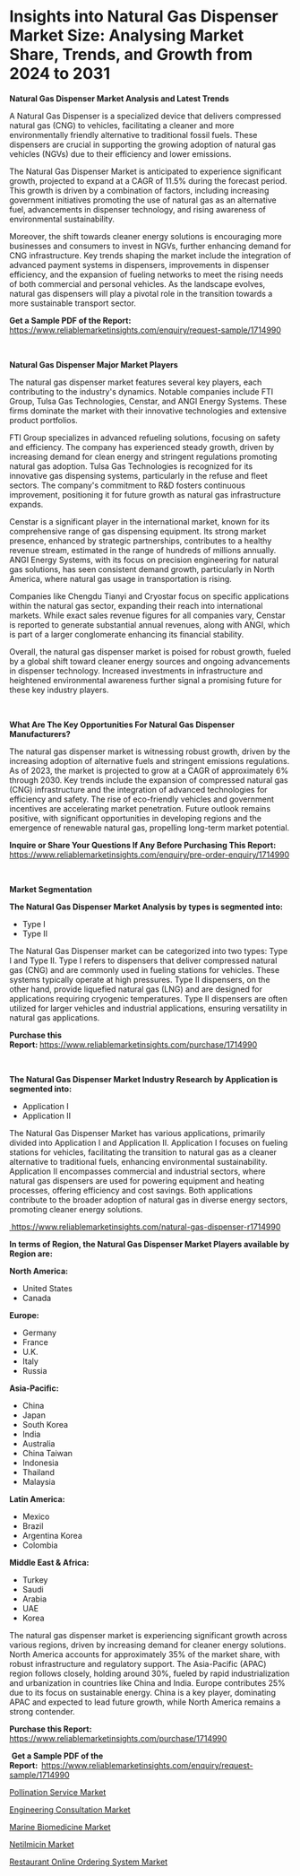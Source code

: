 <p><h1>Insights into Natural Gas Dispenser Market Size: Analysing Market Share, Trends, and Growth from 2024 to 2031</h1></p><p><strong>Natural Gas Dispenser Market Analysis and Latest Trends</strong></p>
<p><p>A Natural Gas Dispenser is a specialized device that delivers compressed natural gas (CNG) to vehicles, facilitating a cleaner and more environmentally friendly alternative to traditional fossil fuels. These dispensers are crucial in supporting the growing adoption of natural gas vehicles (NGVs) due to their efficiency and lower emissions.</p><p>The Natural Gas Dispenser Market is anticipated to experience significant growth, projected to expand at a CAGR of 11.5% during the forecast period. This growth is driven by a combination of factors, including increasing government initiatives promoting the use of natural gas as an alternative fuel, advancements in dispenser technology, and rising awareness of environmental sustainability. </p><p>Moreover, the shift towards cleaner energy solutions is encouraging more businesses and consumers to invest in NGVs, further enhancing demand for CNG infrastructure. Key trends shaping the market include the integration of advanced payment systems in dispensers, improvements in dispenser efficiency, and the expansion of fueling networks to meet the rising needs of both commercial and personal vehicles. As the landscape evolves, natural gas dispensers will play a pivotal role in the transition towards a more sustainable transport sector.</p></p>
<p><strong>Get a Sample PDF of the Report:&nbsp;</strong> <a href="https://www.reliablemarketinsights.com/enquiry/request-sample/1714990?utm_campaign=1355&utm_medium=2&utm_source=Github&utm_content=ia&utm_term=23102024&utm_id=natural-gas-dispenser">https://www.reliablemarketinsights.com/enquiry/request-sample/1714990</a></p>
<p>&nbsp;</p>
<p><strong>Natural Gas Dispenser Major Market Players</strong></p>
<p><p>The natural gas dispenser market features several key players, each contributing to the industry's dynamics. Notable companies include FTI Group, Tulsa Gas Technologies, Censtar, and ANGI Energy Systems. These firms dominate the market with their innovative technologies and extensive product portfolios.</p><p>FTI Group specializes in advanced refueling solutions, focusing on safety and efficiency. The company has experienced steady growth, driven by increasing demand for clean energy and stringent regulations promoting natural gas adoption. Tulsa Gas Technologies is recognized for its innovative gas dispensing systems, particularly in the refuse and fleet sectors. The company's commitment to R&D fosters continuous improvement, positioning it for future growth as natural gas infrastructure expands.</p><p>Censtar is a significant player in the international market, known for its comprehensive range of gas dispensing equipment. Its strong market presence, enhanced by strategic partnerships, contributes to a healthy revenue stream, estimated in the range of hundreds of millions annually. ANGI Energy Systems, with its focus on precision engineering for natural gas solutions, has seen consistent demand growth, particularly in North America, where natural gas usage in transportation is rising.</p><p>Companies like Chengdu Tianyi and Cryostar focus on specific applications within the natural gas sector, expanding their reach into international markets. While exact sales revenue figures for all companies vary, Censtar is reported to generate substantial annual revenues, along with ANGI, which is part of a larger conglomerate enhancing its financial stability.</p><p>Overall, the natural gas dispenser market is poised for robust growth, fueled by a global shift toward cleaner energy sources and ongoing advancements in dispenser technology. Increased investments in infrastructure and heightened environmental awareness further signal a promising future for these key industry players.</p></p>
<p>&nbsp;</p>
<p><strong>What Are The Key Opportunities For Natural Gas Dispenser Manufacturers?</strong></p>
<p><p>The natural gas dispenser market is witnessing robust growth, driven by the increasing adoption of alternative fuels and stringent emissions regulations. As of 2023, the market is projected to grow at a CAGR of approximately 6% through 2030. Key trends include the expansion of compressed natural gas (CNG) infrastructure and the integration of advanced technologies for efficiency and safety. The rise of eco-friendly vehicles and government incentives are accelerating market penetration. Future outlook remains positive, with significant opportunities in developing regions and the emergence of renewable natural gas, propelling long-term market potential.</p></p>
<p><strong>Inquire or Share Your Questions If Any Before Purchasing This Report:</strong> <a href="https://www.reliablemarketinsights.com/enquiry/pre-order-enquiry/1714990?utm_campaign=1355&utm_medium=2&utm_source=Github&utm_content=ia&utm_term=23102024&utm_id=natural-gas-dispenser">https://www.reliablemarketinsights.com/enquiry/pre-order-enquiry/1714990</a></p>
<p>&nbsp;</p>
<p><strong>Market Segmentation</strong></p>
<p><strong>The Natural Gas Dispenser Market Analysis by types is segmented into:</strong></p>
<p><ul><li>Type I</li><li>Type II</li></ul></p>
<p><p>The Natural Gas Dispenser market can be categorized into two types: Type I and Type II. Type I refers to dispensers that deliver compressed natural gas (CNG) and are commonly used in fueling stations for vehicles. These systems typically operate at high pressures. Type II dispensers, on the other hand, provide liquefied natural gas (LNG) and are designed for applications requiring cryogenic temperatures. Type II dispensers are often utilized for larger vehicles and industrial applications, ensuring versatility in natural gas applications.</p></p>
<p><strong>Purchase this Report:&nbsp;</strong><a href="https://www.reliablemarketinsights.com/purchase/1714990?utm_campaign=1355&utm_medium=2&utm_source=Github&utm_content=ia&utm_term=23102024&utm_id=natural-gas-dispenser">https://www.reliablemarketinsights.com/purchase/1714990</a></p>
<p>&nbsp;</p>
<p><strong>The Natural Gas Dispenser Market Industry Research by Application is segmented into:</strong></p>
<p><ul><li>Application I</li><li>Application II</li></ul></p>
<p><p>The Natural Gas Dispenser Market has various applications, primarily divided into Application I and Application II. Application I focuses on fueling stations for vehicles, facilitating the transition to natural gas as a cleaner alternative to traditional fuels, enhancing environmental sustainability. Application II encompasses commercial and industrial sectors, where natural gas dispensers are used for powering equipment and heating processes, offering efficiency and cost savings. Both applications contribute to the broader adoption of natural gas in diverse energy sectors, promoting cleaner energy solutions.</p></p>
<p><a href="https://www.reliablemarketinsights.com/natural-gas-dispenser-r1714990?utm_campaign=1355&utm_medium=2&utm_source=Github&utm_content=ia&utm_term=23102024&utm_id=natural-gas-dispenser">&nbsp;https://www.reliablemarketinsights.com/natural-gas-dispenser-r1714990</a></p>
<p><strong>In terms of Region, the Natural Gas Dispenser Market Players available by Region are:</strong></p>
<p>
    <p> <strong> North America: </strong>
        <ul>
            <li>United States</li>
            <li>Canada</li>
        </ul>
        </p> 
    <p> <strong> Europe: </strong>
        <ul>
            <li>Germany</li>
            <li>France</li>
            <li>U.K.</li>
            <li>Italy</li>
            <li>Russia</li>
        </ul>
        </p> 
    <p> <strong> Asia-Pacific: </strong>
        <ul>
            <li>China</li>
            <li>Japan</li>
            <li>South Korea</li>
            <li>India</li>
            <li>Australia</li>
            <li>China Taiwan</li>
            <li>Indonesia</li>
            <li>Thailand</li>
            <li>Malaysia</li>
        </ul>
        </p> 
    <p> <strong> Latin America: </strong>
        <ul>
            <li>Mexico</li>
            <li>Brazil</li>
            <li>Argentina Korea</li>
            <li>Colombia</li>
        </ul>
        </p> 
    <p> <strong> Middle East & Africa: </strong>
        <ul>
            <li>Turkey</li>
            <li>Saudi</li>
            <li>Arabia</li>
            <li>UAE</li>
            <li>Korea</li>
        </ul>
    </p>
    </p>
<p><p>The natural gas dispenser market is experiencing significant growth across various regions, driven by increasing demand for cleaner energy solutions. North America accounts for approximately 35% of the market share, with robust infrastructure and regulatory support. The Asia-Pacific (APAC) region follows closely, holding around 30%, fueled by rapid industrialization and urbanization in countries like China and India. Europe contributes 25% due to its focus on sustainable energy. China is a key player, dominating APAC and expected to lead future growth, while North America remains a strong contender.</p></p>
<p><strong>Purchase this Report: </strong><a href="https://www.reliablemarketinsights.com/purchase/1714990?utm_campaign=1355&utm_medium=2&utm_source=Github&utm_content=ia&utm_term=23102024&utm_id=natural-gas-dispenser">https://www.reliablemarketinsights.com/purchase/1714990</a></p>
<p>&nbsp;<strong>Get a Sample PDF of the Report:&nbsp;&nbsp;</strong><a href="https://www.reliablemarketinsights.com/enquiry/request-sample/1714990?utm_campaign=1355&utm_medium=2&utm_source=Github&utm_content=ia&utm_term=23102024&utm_id=natural-gas-dispenser">https://www.reliablemarketinsights.com/enquiry/request-sample/1714990</a></p>
<p><strong></strong></p>
<p><p><a href="https://www.linkedin.com/pulse/global-pollination-service-market-analysis-key-trends-future-ajhhc?utm_campaign=1355&utm_medium=2&utm_source=Github&utm_content=ia&utm_term=23102024&utm_id=natural-gas-dispenser">Pollination Service Market</a></p><p><a href="https://www.linkedin.com/pulse/engineering-consultation-market-transformation-comparative-gmgnc?utm_campaign=1355&utm_medium=2&utm_source=Github&utm_content=ia&utm_term=23102024&utm_id=natural-gas-dispenser">Engineering Consultation Market</a></p><p><a href="https://www.linkedin.com/pulse/marine-biomedicine-market-penetration-strategies-untapped-markets-ffsxc?utm_campaign=1355&utm_medium=2&utm_source=Github&utm_content=ia&utm_term=23102024&utm_id=natural-gas-dispenser">Marine Biomedicine Market</a></p><p><a href="https://www.linkedin.com/pulse/netilmicin-market-pulse-134-expansion-blueprint-2024-2031-j9dbf?utm_campaign=1355&utm_medium=2&utm_source=Github&utm_content=ia&utm_term=23102024&utm_id=natural-gas-dispenser">Netilmicin Market</a></p><p><a href="https://www.linkedin.com/pulse/top-trends-transforming-restaurant-online-ordering-system-2syfc?utm_campaign=1355&utm_medium=2&utm_source=Github&utm_content=ia&utm_term=23102024&utm_id=natural-gas-dispenser">Restaurant Online Ordering System Market</a></p></p>